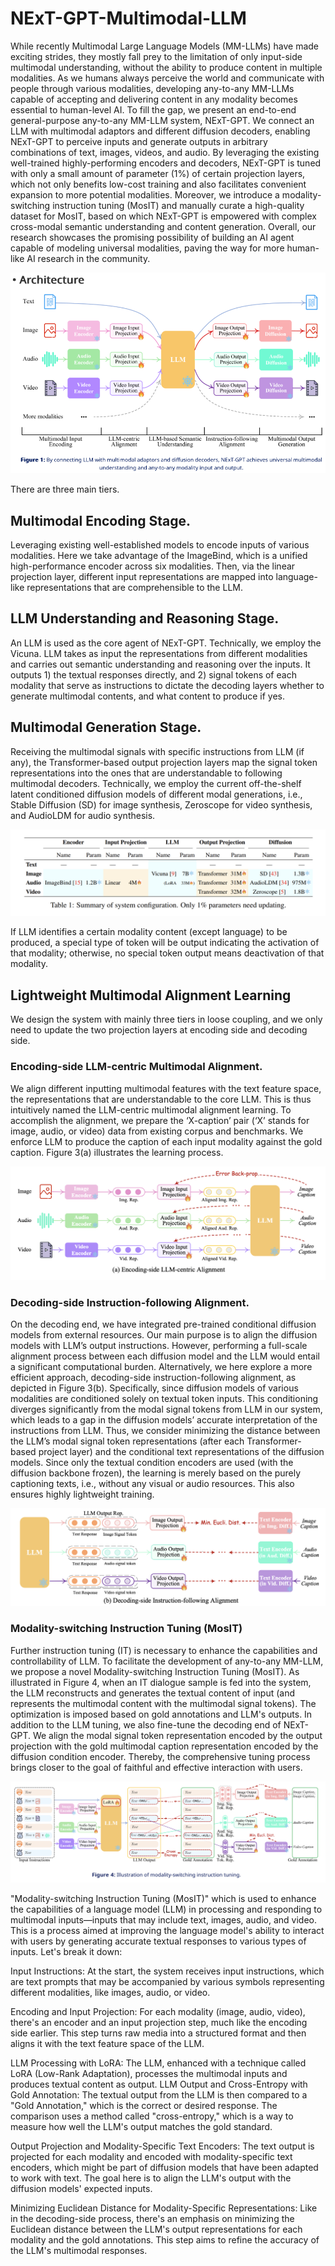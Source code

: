 # NExT-GPT-Multimodal-LLM

While recently Multimodal Large Language Models (MM-LLMs) have made exciting strides, they mostly fall prey to the limitation of only input-side multimodal understanding, without the ability to produce content in multiple modalities. As we humans always perceive the world and communicate with people through various modalities, developing any-to-any MM-LLMs capable of accepting and delivering content in any modality becomes essential to human-level AI. To fill the gap, we present an end-to-end general-purpose any-to-any MM-LLM system, NExT-GPT. We connect an LLM with multimodal adaptors and different diffusion decoders, enabling NExT-GPT to perceive inputs and generate outputs in arbitrary combinations of text, images, videos, and audio. By leveraging the existing well-trained highly-performing encoders and decoders, NExT-GPT is tuned with only a small amount of parameter (1%) of certain projection layers, which not only benefits low-cost training and also facilitates convenient expansion to more potential modalities. Moreover, we introduce a modality-switching instruction tuning (MosIT) and manually curate a high-quality dataset for MosIT, based on which NExT-GPT is empowered with complex cross-modal semantic understanding and content generation. Overall, our research showcases the promising possibility of building an AI agent capable of modeling universal modalities, paving the way for more human-like AI research in the community.

![Alt text](images/Architecture.png)

There are three main tiers. 
## Multimodal Encoding Stage. 
Leveraging existing well-established models to encode inputs of various modalities. Here we take advantage of the ImageBind, which is a unified high-performance encoder across six modalities. Then, via the linear projection layer, different input representations are mapped into language-like representations that are comprehensible to the LLM.

## LLM Understanding and Reasoning Stage. 
An LLM is used as the core agent of NExT-GPT. Technically, we employ the Vicuna. LLM takes as input the representations from different modalities and carries out semantic understanding and reasoning over the inputs. It outputs 1) the textual responses directly, and 2) signal tokens of each modality that serve as instructions to dictate the decoding layers whether to generate multimodal contents, and what content to produce if yes.

## Multimodal Generation Stage. 
Receiving the multimodal signals with specific instructions from LLM (if any), the Transformer-based output projection layers map the signal token representations into the ones that are understandable to following multimodal decoders. Technically, we employ the current off-the-shelf latent conditioned diffusion models of different modal generations, i.e., Stable Diffusion (SD) for image synthesis, Zeroscope for video synthesis, and AudioLDM for audio synthesis.

![Alt text](images/parameters.png)

If LLM identifies a certain modality content (except language) to be produced, a special type of token will be output indicating the activation of that modality; otherwise, no special token output means deactivation of that modality. 

## Lightweight Multimodal Alignment Learning

We design the system with mainly three tiers in loose coupling, and we only need to update the two projection layers at encoding side and decoding side.

### Encoding-side LLM-centric Multimodal Alignment. 
We align different inputting multimodal features with the text feature space, the representations that are understandable to the core LLM. This is thus intuitively named the LLM-centric multimodal alignment learning. To accomplish the alignment, we prepare the ‘X-caption’ pair (‘X’ stands for image, audio, or video) data from existing corpus and benchmarks. We enforce LLM to produce the caption of each input modality against the gold caption. Figure 3(a) illustrates the learning process.

![Alt text](images/encoding.png)

### Decoding-side Instruction-following Alignment. 

On the decoding end, we have integrated pre-trained conditional diffusion models from external resources. Our main purpose is to align the diffusion models with LLM’s output instructions. However, performing a full-scale alignment process between each diffusion model and the LLM would entail a significant computational burden. Alternatively, we here explore a more efficient approach, decoding-side instruction-following alignment, as depicted in Figure 3(b). Specifically, since diffusion models of various modalities are conditioned solely on textual token inputs. This conditioning diverges significantly from the modal signal tokens from LLM in our system, which leads to a gap in the diffusion models’ accurate interpretation of the instructions from LLM. Thus, we consider minimizing the distance between the LLM’s modal signal token representations (after each Transformer-based project layer) and the conditional text representations of the diffusion models. Since only the textual condition encoders are used (with the diffusion backbone frozen), the learning is merely based on the purely captioning texts, i.e., without any visual or audio resources. This also ensures highly lightweight training.

![Alt text](images/decoding.png)

### Modality-switching Instruction Tuning (MosIT)

Further instruction tuning (IT) is necessary to enhance the capabilities and controllability of LLM. To facilitate the development of any-to-any MM-LLM, we propose a novel Modality-switching Instruction Tuning (MosIT). As illustrated in Figure 4, when an IT dialogue sample is fed into the system, the LLM reconstructs and generates the textual content of input (and represents the multimodal content with the multimodal signal tokens). The optimization is imposed based on gold annotations and LLM's outputs. In addition to the LLM tuning, we also fine-tune the decoding end of NExT-GPT. We align the modal signal token representation encoded by the output projection with the gold multimodal caption representation encoded by the diffusion condition encoder. Thereby, the comprehensive tuning process brings closer to the goal of faithful and effective interaction with users.

![Alt text](images/MOSTIT.png)

 "Modality-switching Instruction Tuning (MosIT)" which is used to enhance the capabilities of a language model (LLM) in processing and responding to multimodal inputs—inputs that may include text, images, audio, and video. This is a process aimed at improving the language model's ability to interact with users by generating accurate textual responses to various types of inputs. Let's break it down:

Input Instructions: At the start, the system receives input instructions, which are text prompts that may be accompanied by various symbols representing different modalities, like images, audio, or video.

Encoding and Input Projection: For each modality (image, audio, video), there's an encoder and an input projection step, much like the encoding side earlier. This step turns raw media into a structured format and then aligns it with the text feature space of the LLM.

LLM Processing with LoRA: The LLM, enhanced with a technique called LoRA (Low-Rank Adaptation), processes the multimodal inputs and produces textual content as output.
LLM Output and Cross-Entropy with Gold Annotation: The textual output from the LLM is then compared to a "Gold Annotation," which is the correct or desired response. The comparison uses a method called "cross-entropy," which is a way to measure how well the LLM's output matches the gold standard.

Output Projection and Modality-Specific Text Encoders: The text output is projected for each modality and encoded with modality-specific text encoders, which might be part of diffusion models that have been adapted to work with text. The goal here is to align the LLM's output with the diffusion models' expected inputs.

Minimizing Euclidean Distance for Modality-Specific Representations: Like in the decoding-side process, there's an emphasis on minimizing the Euclidean distance between the LLM's output representations for each modality and the gold annotations. This step aims to refine the accuracy of the LLM's multimodal responses.
